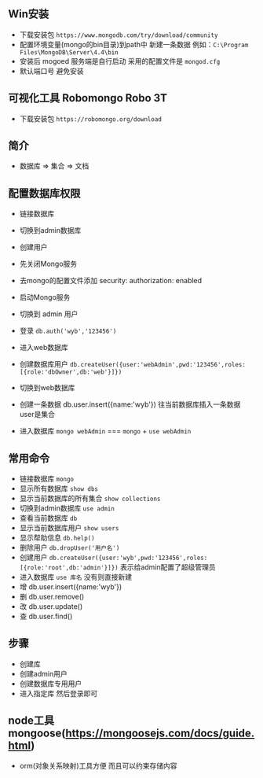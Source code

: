 ## Win安装
  - 下载安装包 `https://www.mongodb.com/try/download/community`
  - 配置环境变量(mongo的bin目录)到path中 新建一条数据 例如：`C:\Program Files\MongoDB\Server\4.4\bin`
  - 安装后 mogoed 服务端是自行启动 采用的配置文件是 `mongod.cfg`
  - 默认端口号 避免安装

## 可视化工具 Robomongo Robo 3T
  - 下载安装包 `https://robomongo.org/download`

## 简介
  - 数据库 => 集合 => 文档

## 配置数据库权限
  - 链接数据库
  - 切换到admin数据库
  - 创建用户
  - 先关闭Mongo服务
  - 去mongo的配置文件添加 security: authorization: enabled
  - 启动Mongo服务
  - 切换到 admin 用户
  - 登录 `db.auth('wyb','123456')`
  - 进入web数据库
  - 创建数据库用户 `db.createUser({user:'webAdmin',pwd:'123456',roles:[{role:'dbOwner',db:'web'}]})`
  - 切换到web数据库
  - 创建一条数据 db.user.insert({name:'wyb'}) 往当前数据库插入一条数据 user是集合

  - 进入数据库 `mongo webAdmin` === `mongo` + `use webAdmin`

## 常用命令
  - 链接数据库 `mongo`
  - 显示所有数据库 `show dbs`
  - 显示当前数据库的所有集合 `show collections`
  - 切换到admin数据库 `use admin`
  - 查看当前数据库 `db`
  - 显示当前数据库用户 `show users`
  - 显示帮助信息 `db.help()`
  - 删除用户 `db.dropUser('用户名')`
  - 创建用户 `db.createUser({user:'wyb',pwd:'123456',roles:[{role:'root',db:'admin'}]})` 表示给admin配置了超级管理员
  - 进入数据库 `use 库名` 没有则直接新建
  - 增 db.user.insert({name:'wyb'})
  - 删 db.user.remove()
  - 改 db.user.update()
  - 查 db.user.find()

## 步骤
  - 创建库
  - 创建admin用户
  - 创建数据库专用用户
  - 进入指定库 然后登录即可

## node工具 mongoose(https://mongoosejs.com/docs/guide.html)
  - orm(对象关系映射)工具方便 而且可以约束存储内容
